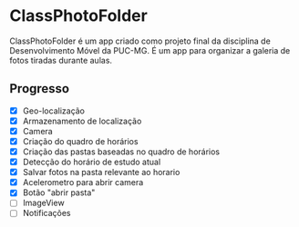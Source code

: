 # ClassPhotoFolder

ClassPhotoFolder é um app criado como projeto final da disciplina de Desenvolvimento Móvel da PUC-MG. É um app para organizar a galeria de fotos tiradas durante aulas.

## Progresso
- [x] Geo-localização
- [x] Armazenamento de localização
- [x] Camera
- [x] Criação do quadro de horários
- [x] Criação das pastas baseadas no quadro de horários  
- [x] Detecção do horário de estudo atual  
- [x] Salvar fotos na pasta relevante ao horario 
- [x] Acelerometro para abrir camera 
- [x] Botão "abrir pasta"
- [ ] ImageView
- [ ] Notificações
